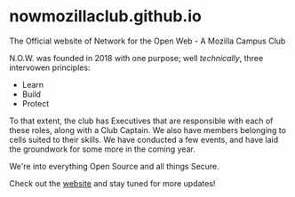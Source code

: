 # nowmozillaclub.github.io
The Official website of Network for the Open Web - A Mozilla Campus Club

N.O.W. was founded in 2018 with one purpose; well *technically*, three intervowen principles:

- Learn
- Build
- Protect

To that extent, the club has Executives that are responsible with each of these roles, along with a Club Captain. We also have members belonging to cells suited to their skills.
We have conducted a few events, and have laid the groundwork for some more in the coming year.

We're into everything Open Source and all things Secure.

Check out the [website](http://nowmozilla.club) and stay tuned for more updates!
